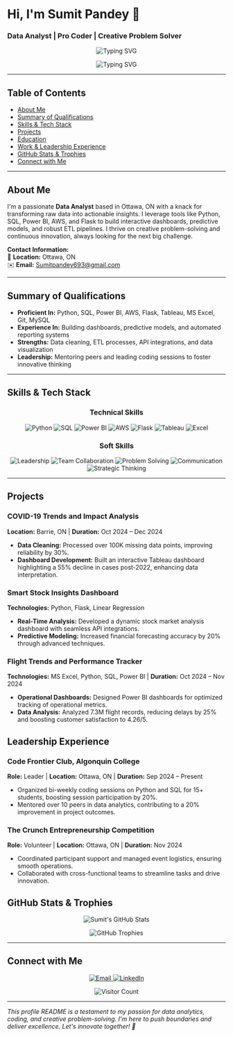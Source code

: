 <!-- ========================================================= -->
<!--                 Sumit Pandey - Data Analyst               -->
<!-- ========================================================= -->

# Hi, I'm **Sumit Pandey** 👋  
### Data Analyst | Pro Coder | Creative Problem Solver

<!-- Animated Typing Effect -->
<p align="center">
  <img src="https://readme-typing-svg.herokuapp.com?duration=3000&pause=1000&color=00BFFF&center=true&vCenter=true&lines=Data+Analyst;Python+|+SQL+|+Power+BI+|+AWS+|+Flask;Turning+Data+Into+Actionable+Insights" alt="Typing SVG" />
</p>

<!-- Hero Banner -->
<p align="center">
  <img src="https://readme-typing-svg.herokuapp.com?duration=3000&pause=1000&color=00BFFF&center=true&vCenter=true&width=500&lines=Data+Analyst;Python+|+SQL+|+Power+BI+|+AWS+|+Flask;Turning+Data+Into+Actionable+Insights" alt="Typing SVG" />
</p>


---

## Table of Contents
- [About Me](#about-me)
- [Summary of Qualifications](#summary-of-qualifications)
- [Skills & Tech Stack](#skills--tech-stack)
- [Projects](#projects)
- [Education](#education)
- [Work & Leadership Experience](#work--leadership-experience)
- [GitHub Stats & Trophies](#github-stats--trophies)
- [Connect with Me](#connect-with-me)

---

## About Me
I'm a passionate **Data Analyst** based in Ottawa, ON with a knack for transforming raw data into actionable insights. I leverage tools like Python, SQL, Power BI, AWS, and Flask to build interactive dashboards, predictive models, and robust ETL pipelines. I thrive on creative problem-solving and continuous innovation, always looking for the next big challenge.

**Contact Information:**  
📍 **Location:** Ottawa, ON  
✉️ **Email:** [Sumitpandey693@gmail.com](mailto:Sumitpandey693@gmail.com)

---

## Summary of Qualifications
- **Proficient In:** Python, SQL, Power BI, AWS, Flask, Tableau, MS Excel, Git, MySQL  
- **Experience In:** Building dashboards, predictive models, and automated reporting systems  
- **Strengths:** Data cleaning, ETL processes, API integrations, and data visualization  
- **Leadership:** Mentoring peers and leading coding sessions to foster innovative thinking

---

## Skills & Tech Stack

<div align="center">
  <h3>Technical Skills</h3>
  <img src="https://img.shields.io/badge/Python-3776AB?style=for-the-badge&logo=python&logoColor=white" alt="Python"/>
  <img src="https://img.shields.io/badge/SQL-4479A1?style=for-the-badge&logo=MySQL&logoColor=white" alt="SQL"/>
  <img src="https://img.shields.io/badge/PowerBI-F2C811?style=for-the-badge&logo=powerbi&logoColor=black" alt="Power BI"/>
  <img src="https://img.shields.io/badge/AWS-232F3E?style=for-the-badge&logo=amazonaws&logoColor=white" alt="AWS"/>
  <img src="https://img.shields.io/badge/Flask-000000?style=for-the-badge&logo=flask&logoColor=white" alt="Flask"/>
  <img src="https://img.shields.io/badge/Tableau-E97627?style=for-the-badge&logo=tableau&logoColor=white" alt="Tableau"/>
  <img src="https://img.shields.io/badge/MS%20Excel-217346?style=for-the-badge&logo=microsoft-excel&logoColor=white" alt="Excel"/>
</div>

<div align="center" style="margin-top: 10px;">
  <h3>Soft Skills</h3>
  <img src="https://img.shields.io/badge/Leadership-Soft%20Skill-blue?style=for-the-badge" alt="Leadership"/>
  <img src="https://img.shields.io/badge/Team%20Collaboration-Soft%20Skill-brightgreen?style=for-the-badge" alt="Team Collaboration"/>
  <img src="https://img.shields.io/badge/Problem-Solving-Soft%20Skill-yellow?style=for-the-badge" alt="Problem Solving"/>
  <img src="https://img.shields.io/badge/Effective%20Communication-Soft%20Skill-orange?style=for-the-badge" alt="Communication"/>
  <img src="https://img.shields.io/badge/Strategic%20Thinking-Soft%20Skill-red?style=for-the-badge" alt="Strategic Thinking"/>
</div>

---

## Projects

### COVID-19 Trends and Impact Analysis  
**Location:** Barrie, ON | **Duration:** Oct 2024 – Dec 2024  
- **Data Cleaning:** Processed over 100K missing data points, improving reliability by 30%.  
- **Dashboard Development:** Built an interactive Tableau dashboard highlighting a 55% decline in cases post-2022, enhancing data interpretation.

### Smart Stock Insights Dashboard  
**Technologies:** Python, Flask, Linear Regression  
- **Real-Time Analysis:** Developed a dynamic stock market analysis dashboard with seamless API integrations.  
- **Predictive Modeling:** Increased financial forecasting accuracy by 20% through advanced techniques.

### Flight Trends and Performance Tracker  
**Technologies:** MS Excel, Python, SQL, Power BI | **Duration:** Oct 2024 – Nov 2024  
- **Operational Dashboards:** Designed Power BI dashboards for optimized tracking of operational metrics.  
- **Data Analysis:** Analyzed 7.3M flight records, reducing delays by 25% and boosting customer satisfaction to 4.26/5.



## Leadership Experience

### Code Frontier Club, Algonquin College  
**Role:** Leader | **Location:** Ottawa, ON | **Duration:** Sep 2024 – Present  
- Organized bi-weekly coding sessions on Python and SQL for 15+ students, boosting session participation by 20%.  
- Mentored over 10 peers in data analytics, contributing to a 20% improvement in project outcomes.

### The Crunch Entrepreneurship Competition  
**Role:** Volunteer | **Location:** Ottawa, ON | **Duration:** Nov 2024  
- Coordinated participant support and managed event logistics, ensuring smooth operations.  
- Collaborated with cross-functional teams to streamline tasks and drive innovation.



## GitHub Stats & Trophies

<p align="center">
  <img src="https://github-readme-stats.vercel.app/api?username=skp29&show_icons=true&theme=radical" alt="Sumit's GitHub Stats" />
</p>

<p align="center">
  <img src="https://github-readme-trophies.vercel.app/?username=skp29&theme=radical" alt="GitHub Trophies" />
</p>

---

## Connect with Me

<p align="center">
  <a href="mailto:Sumitpandey693@gmail.com">
    <img src="https://img.shields.io/badge/Email-D14836?style=for-the-badge&logo=gmail&logoColor=white" alt="Email"/>
  </a>
  <a href="https://www.linkedin.com/in/skp0209/" target="_blank">
    <img src="https://img.shields.io/badge/LinkedIn-0A66C2?style=for-the-badge&logo=linkedin&logoColor=white" alt="LinkedIn"/>
  </a>
</p>

<p align="center">
  <img src="https://hits.seeyoufarm.com/api/count/incr/badge.svg?url=https://github.com/skp29&count_bg=%237B1E7E&title_bg=%23555555&icon=github.svg&icon_color=%23E7E7E7&title=VISITS&edge_flat=false" alt="Visitor Count"/>
</p>

---

*This profile README is a testament to my passion for data analytics, coding, and creative problem-solving. I'm here to push boundaries and deliver excellence. Let's innovate together! 🚀*
